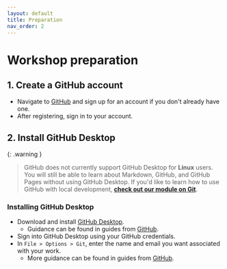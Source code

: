 ```yaml
---
layout: default
title: Preparation
nav_order: 2
---
```


# Workshop preparation 

## 1. Create a GitHub account
- Navigate to [GitHub](https://github.com) and sign up for an account if you don't already have one. 
- After registering, sign in to your account.


## 2. Install GitHub Desktop

{: .warning }
> GitHub does not currently support GitHub Desktop for **Linux** users. You will still be able to learn about Markdown, GitHub, and GitHub Pages without using GitHub Desktop. If you'd like to learn how to use GitHub with local development, [**check out our module on Git**](https://scds.github.io/dash-webinars/vcgit.html).

### Installing GitHub Desktop
- Download and install [GitHub Desktop](https://desktop.github.com/).
  - Guidance can be found in guides from [GitHub](https://docs.github.com/en/desktop/installing-and-configuring-github-desktop/installing-and-authenticating-to-github-desktop/setting-up-github-desktop).
- Sign into GitHub Desktop using your GitHub credentials.
- In `File > Options > Git`, enter the name and email you want associated with your work.
  - More guidance can be found in guides from [GitHub](https://docs.github.com/en/desktop/installing-and-configuring-github-desktop/configuring-and-customizing-github-desktop/configuring-git-for-github-desktop).
